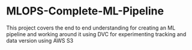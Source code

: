 # MLOPS-Complete-ML-Pipeline
This project covers the end to end understanding for creating an ML pipeline and working around it using DVC for  experimenting  tracking and data version using AWS S3
